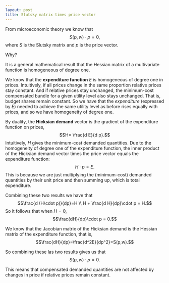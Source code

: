 ```yaml
---
layout: post
title: Slutsky matrix times price vector
---
```

From microeconomic theory we know that 
$$ S(p, w) \cdot p = 0,$$ 
where $S$ is the Slutsky matrix and $p$ is the price vector.

Why?

It is a general mathematical result that the Hessian matrix of a multivariate function is homogeneous of degree one.

We know that the **expenditure function** $E$  is homogeneous of degree one in prices. Intuitively, if all prices change in the same proportion relative prices stay constant. And if relative prices stay unchanged, the minimum-cost compensated bundle for a given utility level also stays unchanged. That is, budget shares remain constant. So we have that the *expenditure* (expressed by $E$)  needed to achieve the same utility level as before rises equally with prices, and so we have homogeneity of degree one.

By duality, the **Hicksian demand** vector is the gradient of the expenditure function on prices,
$$H= \frac{d E}{d p}.$$
Intuitively, $H$ gives the minimum-cost demanded quantities. Due to the homogeneity of degree one of the expenditure function, the inner product of the Hicksian demand vector times the price vector equals the expenditure function:
$$H\cdot p=E.$$
This is because we are just multiplying the (minimum-cost) demanded quantities by their unit price and then summing up, which is total expenditure.

Combining these two results we have that 
$$\frac{d (H\cdot p)}{dp}=H \\
H + \frac{d H}{dp}\cdot p = H.$$
So it follows that when $H=0$,
$$\frac{dH}{dp}\cdot p = 0.$$

We know that the Jacobian matrix of the Hicksian demand is the Hessian matrix of the expenditure function, that is, 
$$\frac{dH}{dp}=\frac{d^2E}{dp^2}=S(p,w).$$

So combining these las two results gives us that 
$$S(p, w) \cdot p = 0.$$

This means that compensated demanded quantities are not affected by changes in price if relative prices remain constant.


